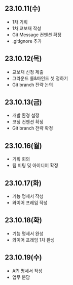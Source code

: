 ## 23.10.11(수)

- 1차 기획
- 1차 교보재 작성
- Git Message 컨벤션 확정
- .gitIgnore 추가

## 23.10.12(목)

- 교보재 신청 제출
- 그라운드 룰&마인드 셋 정하기
- Git branch 전략 논의

## 23.10.13(금)

- 개발 환경 설정
- 코딩 컨벤션 확정
- Git branch 전략 확정

## 23.10.16(월)

- 기획 회의
- 팀 미팅 및 아이디어 확정

## 23.10.17(화)

- 기능 명세서 작성
- 와이어 프레임 작성

## 23.10.18(화)

- 기능 명세서 완성
- 와이어 프레임 1차 완성

## 23.10.19(수)

- API 명세서 작성
- 업무 분담
